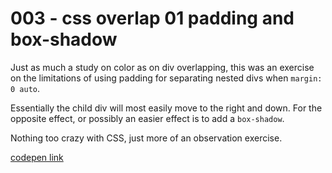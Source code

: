 # 003 - css overlap 01 padding and box-shadow

Just as much a study on color as on div overlapping, this was an exercise on the limitations of using padding for separating nested divs when `margin: 0 auto`. 

Essentially the child div will most easily move to the right and down. For the opposite effect, or possibly an easier effect is to add a `box-shadow`.

Nothing too crazy with CSS, just more of an observation exercise.

[codepen link](https://codepen.io/buildingsareheavy/pen/pOzxOL)

